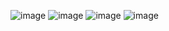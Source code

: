 ![image](https://github.com/user-attachments/assets/b84f3446-a946-421a-95fe-11a5e8d40cf2)
![image](https://github.com/user-attachments/assets/346496c6-675d-4d1a-a1e7-010cfaa13874)
![image](https://github.com/user-attachments/assets/b08f7cd6-7bfe-45ab-a04d-17044e2fc5b4)
![image](https://github.com/user-attachments/assets/9f56a745-93e5-476f-a367-920dcf5e686b)
